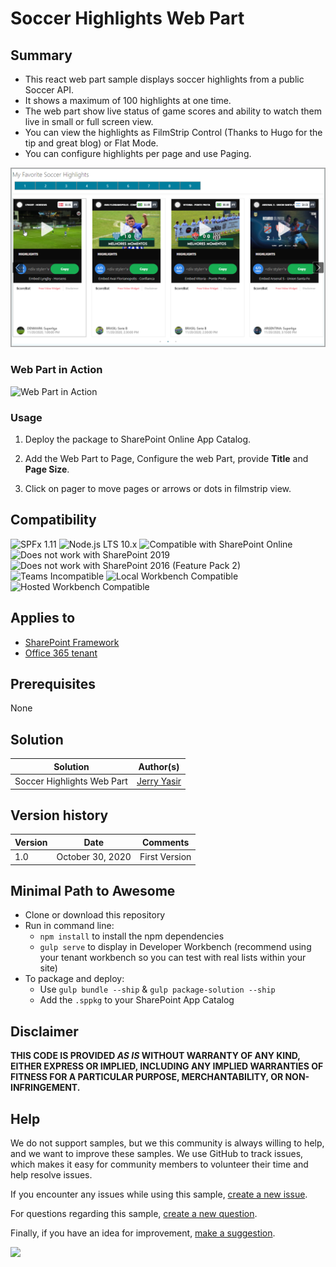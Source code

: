 # Soccer Highlights Web Part

## Summary

- This react web part sample displays soccer highlights from a public Soccer API.  
- It shows a maximum of 100 highlights at one time.  
- The web part show live status of game scores and ability to watch them live in small or full screen view.
- You can view the highlights as FilmStrip Control (Thanks to Hugo for the tip and great blog) or Flat Mode.
- You can configure highlights per page and use Paging.

![Web Part](./assets/SoccerHighlightsV1.png)

### Web Part in Action

![Web Part in Action](./assets/SoccerHighlights.gif)

### Usage

1) Deploy the package to SharePoint Online App Catalog.

2) Add the Web Part to Page, Configure the web Part, provide **Title** and **Page Size**.

3) Click on pager to move pages or arrows or dots in filmstrip view.

## Compatibility

![SPFx 1.11](https://img.shields.io/badge/SPFx-1.11.0-green.svg)
![Node.js LTS 10.x](https://img.shields.io/badge/Node.js-LTS%2010.x-green.svg)
![Compatible with SharePoint Online](https://img.shields.io/badge/SharePoint%20Online-Compatible-green.svg)
![Does not work with SharePoint 2019](https://img.shields.io/badge/SharePoint%20Server%202019-Incompatible-red.svg "SharePoint Server 2019 requires SPFx 1.4.1 or lower")
![Does not work with SharePoint 2016 (Feature Pack 2)](https://img.shields.io/badge/SharePoint%20Server%202016%20(Feature%20Pack%202)-Incompatible-red.svg "SharePoint Server 2016 Feature Pack 2 requires SPFx 1.1")
![Teams Incompatible](https://img.shields.io/badge/Teams-Incompatible-lightgrey.svg)
![Local Workbench Compatible](https://img.shields.io/badge/Local%20Workbench-compatible-green.svg)
![Hosted Workbench Compatible](https://img.shields.io/badge/Hosted%20Workbench-Compatible-green.svg)

## Applies to

- [SharePoint Framework](https://docs.microsoft.com/sharepoint/dev/spfx/sharepoint-framework-overview)
- [Office 365 tenant](https://docs.microsoft.com/sharepoint/dev/spfx/set-up-your-development-environment)

## Prerequisites

None

## Solution

| Solution              | Author(s)                                |
| --------------------- | ---------------------------------------- |
| Soccer Highlights Web Part | [Jerry Yasir](https://github.com/jyasir) |

## Version history

| Version | Date               | Comments      |
| ------- | ------------------ | ------------- |
| 1.0     | October 30, 2020 | First Version |


## Minimal Path to Awesome

- Clone or download this repository
- Run in command line:
  - `npm install` to install the npm dependencies
  - `gulp serve` to display in Developer Workbench (recommend using your tenant workbench so you can test with real lists within your site)
- To package and deploy:
  - Use `gulp bundle --ship` & `gulp package-solution --ship`
  - Add the `.sppkg` to your SharePoint App Catalog


## Disclaimer

**THIS CODE IS PROVIDED *AS IS* WITHOUT WARRANTY OF ANY KIND, EITHER EXPRESS OR IMPLIED, INCLUDING ANY IMPLIED WARRANTIES OF FITNESS FOR A PARTICULAR PURPOSE, MERCHANTABILITY, OR NON-INFRINGEMENT.**

## Help

We do not support samples, but we this community is always willing to help, and we want to improve these samples. We use GitHub to track issues, which makes it easy for  community members to volunteer their time and help resolve issues.

If you encounter any issues while using this sample, [create a new issue](https://github.com/pnp/sp-dev-fx-webparts/issues/new?assignees=&labels=Needs%3A+Triage+%3Amag%3A%2Ctype%3Abug-suspected&template=bug-report.yml&sample=react-soccer-highlights&authors=@jyasir&title=react-soccer-highlights%20-%20).

For questions regarding this sample, [create a new question](https://github.com/pnp/sp-dev-fx-webparts/issues/new?assignees=&labels=Needs%3A+Triage+%3Amag%3A%2Ctype%3Abug-suspected&template=question.yml&sample=react-soccer-highlights&authors=@jyasir&title=react-soccer-highlights%20-%20).

Finally, if you have an idea for improvement, [make a suggestion](https://github.com/pnp/sp-dev-fx-webparts/issues/new?assignees=&labels=Needs%3A+Triage+%3Amag%3A%2Ctype%3Abug-suspected&template=suggestion.yml&sample=react-soccer-highlights&authors=@jyasir&title=react-soccer-highlights%20-%20).


<img src="https://telemetry.sharepointpnp.com/sp-dev-fx-webparts/samples/react-soccer-highlights" />

